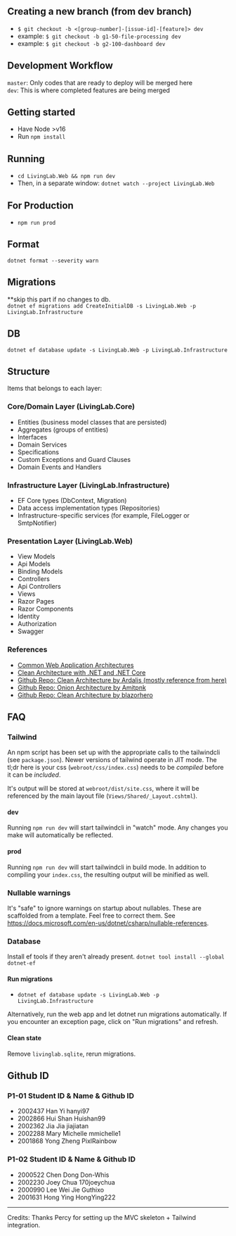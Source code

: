 ## Creating a new branch (from dev branch)
- `$ git checkout -b <[group-number]-[issue-id]-[feature]> dev`
- example: `$ git checkout -b g1-50-file-processing dev`
- example: `$ git checkout -b g2-100-dashboard dev`

## Development Workflow
```master```: Only codes that are ready to deploy will be merged here
<br>
```dev```: This is where completed features are being merged

## Getting started
- Have Node >v16
- Run `npm install` 

## Running
- `cd LivingLab.Web && npm run dev`
- Then, in a separate window: `dotnet watch --project LivingLab.Web`

## For Production
- `npm run prod`

## Format
`dotnet format --severity warn`

## Migrations 
**skip this part if no changes to db.  
`dotnet ef migrations add CreateInitialDB -s LivingLab.Web -p LivingLab.Infrastructure`

## DB
`dotnet ef database update -s LivingLab.Web -p LivingLab.Infrastructure`

## Structure
Items that belongs to each layer:
### Core/Domain Layer (LivingLab.Core)
- Entities (business model classes that are persisted)
- Aggregates (groups of entities)
- Interfaces
- Domain Services
- Specifications
- Custom Exceptions and Guard Clauses
- Domain Events and Handlers

### Infrastructure Layer (LivingLab.Infrastructure)
- EF Core types (DbContext, Migration)
- Data access implementation types (Repositories)
- Infrastructure-specific services (for example, FileLogger or SmtpNotifier)

### Presentation Layer (LivingLab.Web)
- View Models
- Api Models
- Binding Models
- Controllers
- Api Controllers
- Views
- Razor Pages
- Razor Components
- Identity
- Authorization
- Swagger 

### References
- [Common Web Application Architectures](https://docs.microsoft.com/en-us/dotnet/architecture/modern-web-apps-azure/common-web-application-architectures)
- [Clean Architecture with .NET and .NET Core](https://medium.com/dotnet-hub/clean-architecture-with-dotnet-and-dotnet-core-aspnetcore-overview-introduction-getting-started-ec922e53bb97#:~:text=With%20Clean%20Architecture%2C%20the%20Domain,different%20kinds%20of%20business%20logic.)
- [Github Repo: Clean Architecture by Ardalis (mostly reference from here)](https://github.com/ardalis/CleanArchitecture)
- [Github Repo: Onion Architecture by Amitpnk](https://github.com/Amitpnk/Onion-architecture-ASP.NET-Core)
- [Github Repo: Clean Architecture by blazorhero](https://github.com/blazorhero/CleanArchitecture)

## FAQ
### Tailwind
An npm script has been set up with the appropriate calls to the tailwindcli (see `package.json`). Newer versions of tailwind operate in JIT mode. The tl;dr here is your css (`webroot/css/index.css`) needs to be *compiled* before it can be *included*. 

It's output will be stored at `webroot/dist/site.css`, where it will be referenced by the main layout file (`Views/Shared/_Layout.cshtml`).

#### dev
Running `npm run dev` will start tailwindcli in "watch" mode. Any changes you make will automatically be reflected.

#### prod
Running `npm run dev` will start tailwindcli in build mode. In addition to compiling your `index.css`, the resulting output will be minified as well.

### Nullable warnings
It's "safe" to ignore warnings on startup about nullables. These are scaffolded from a template. Feel free to correct them. See https://docs.microsoft.com/en-us/dotnet/csharp/nullable-references.

### Database
Install ef tools if they aren't already present.
`dotnet tool install --global dotnet-ef`

#### Run migrations
- `dotnet ef database update -s LivingLab.Web -p LivingLab.Infrastructure`

Alternatively, run the web app and let dotnet run migrations automatically. If you encounter an exception page, click on "Run migrations" and refresh.

#### Clean state
Remove `livinglab.sqlite`, rerun migrations.

## Github ID
### P1-01 Student ID & Name & Github ID
- 2002437 Han Yi hanyi97
- 2002866 Hui Shan Huishan99
- 2002362 Jia Jia jiajiatan
- 2002288 Mary Michelle mmichelle1
- 2001868 Yong Zheng PixlRainbow
### P1-02 Student ID & Name & Github ID
- 2000522 Chen Dong Don-Whis
- 2002230 Joey Chua 170joeychua
- 2000990 Lee Wei Jie Guthixo
- 2001631 Hong Ying HongYing222
---

Credits: Thanks Percy for setting up the MVC skeleton + Tailwind integration.
